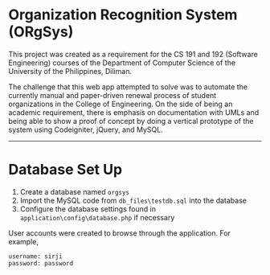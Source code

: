 # Organization Recognition System (ORgSys)

This project was created as a requirement for the CS 191 and 192 (Software Engineering) courses of the Department of Computer Science of the University of the Philippines, Diliman.

The challenge that this web app attempted to solve was to automate the currently manual and paper-driven renewal process of student organizations in the College of Engineering. On the side of being an academic requirement, there is emphasis on documentation with UMLs and being able to show a proof of concept by doing a vertical prototype of the system using Codeigniter, jQuery, and MySQL.

-----------------------

# Database Set Up

1. Create a database named `orgsys`
2. Import the MySQL code from `db_files\testdb.sql` into the database
3. Configure the database settings found in `application\config\database.php` if necessary

User accounts were created to browse through the application. For example,
```
username: sirji
password: password
```